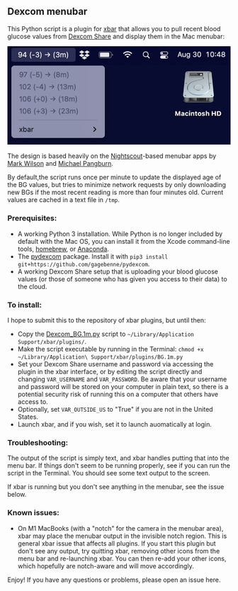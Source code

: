 ## Dexcom menubar

This Python script is a plugin for [xbar](https://xbarapp.com/) that allows you to pull recent blood glucose values from [Dexcom Share](https://www.dexcom.com/training-videos/setting-up-dexcom-share-and-follow) and display them in the Mac menubar:

![Image of BG value in menubar](Dexcom_BG_screenshot.png)

The design is based heavily on the [Nightscout](https://github.com/nightscout/cgm-remote-monitor#nightscout-web-monitor-aka-cgm-remote-monitor)-based menubar apps by [Mark Wilson](https://github.com/mddub/nightscout-osx-menubar) and [Michael Pangburn](https://github.com/mpangburn/NightscoutMenuBar). 

By default,the script runs once per minute to update the displayed age of the BG values, but tries to minimize network requests by only downloading new BGs if the most recent reading is more than four minutes old. Current values are cached in a text file in `/tmp`. 

### Prerequisites:

* A working Python 3 installation.  While Python is no longer included by default with the Mac OS, you can install it from the Xcode command-line tools, [homebrew](https://brew.sh/), or [Anaconda](https://www.anaconda.com/).
* The [pydexcom](https://github.com/gagebenne/pydexcom) package.  Install it with `pip3 install git+https://github.com/gagebenne/pydexcom`. 
* A working Dexcom Share setup that is uploading your blood glucose values (or those of someone who has given you access to their data) to the cloud. 

### To install: 

I hope to submit this to the repository of xbar plugins, but until then: 

* Copy the [Dexcom_BG.1m.py](Dexcom_BG.1m.py) script to `~/Library/Application Support/xbar/plugins/`.
* Make the script executable by running in the Terminal: `chmod +x ~/Library/Application\ Support/xbar/plugins/BG.1m.py`
* Set your Dexcom Share username and password via accessing the plugin in the xbar interface, or by editing the script directly and changing `VAR_USERNAME` and `VAR_PASSWORD`.  Be aware that your username and password will be stored on your computer in plain text, so there is a potential security risk of running this on a computer that others have access to. 
* Optionally, set `VAR_OUTSIDE_US` to "True" if you are not in the United States. 
* Launch xbar, and if you wish, set it to launch auomatically at login. 

### Troubleshooting: 

The output of the script is simply text, and xbar handles putting that into the menu bar.  If things don't seem to be running properly, see if you can run the script in the Terminal.  You should see some text output to the screen. 

If xbar is running but you don't see anything in the menubar, see the issue below. 

### Known issues: 

* On M1 MacBooks (with a "notch" for the camera in the menubar area), xbar may place the menubar output in the invisible notch region.  This is general xbar issue that affects all plugins.  If you start this plugin but don't see any output, try quitting xbar, removing other icons from the menu bar and re-launching xbar.  You can then re-add your other icons, which hopefully are notch-aware and will move accordingly. 

Enjoy! If you have any questions or problems, please open an issue here. 


